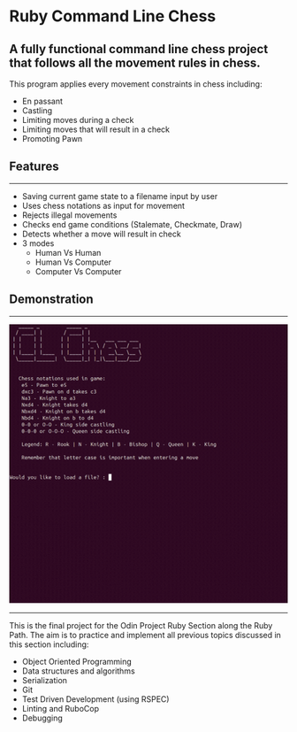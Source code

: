 # Ruby Command Line Chess
## A fully functional command line chess project that follows all the movement rules in chess.
This program applies every movement constraints in chess including: 
- En passant
- Castling
- Limiting moves during a check
- Limiting moves that will result in a check
- Promoting Pawn

## Features
- - - 
- Saving current game state to a filename input by user
- Uses chess notations as input for movement
- Rejects illegal movements
- Checks end game conditions (Stalemate, Checkmate, Draw)
- Detects whether a move will result in check
- 3 modes
	- Human Vs Human
	- Human Vs Computer
	- Computer Vs Computer

## Demonstration
- - - 

![Command Line Chess](assets/CL_CHESS.gif)


- - -
This is the final project for the Odin Project Ruby Section along the Ruby Path. The aim is to practice and implement all previous topics discussed in this section including: 
- Object Oriented Programming
- Data structures and algorithms
- Serialization
- Git
- Test Driven Development (using RSPEC)
- Linting and RuboCop
- Debugging


